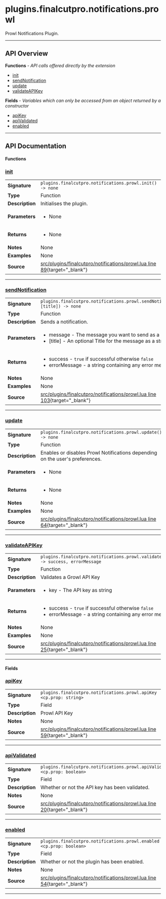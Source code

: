 # plugins.finalcutpro.notifications.prowl

Prowl Notifications Plugin.

---

## API Overview
**Functions** - _API calls offered directly by the extension_
 * [init](#init)
 * [sendNotification](#sendnotification)
 * [update](#update)
 * [validateAPIKey](#validateapikey)

**Fields** - _Variables which can only be accessed from an object returned by a constructor_
 * [apiKey](#apikey)
 * [apiValidated](#apivalidated)
 * [enabled](#enabled)


---

## API Documentation

#### Functions


### [init](#init)

|                                             |                                                                                     |
| --------------------------------------------|-------------------------------------------------------------------------------------|
| **Signature**                               | `plugins.finalcutpro.notifications.prowl.init() -> none`                                                                    |
| **Type**                                    | Function                                                                     |
| **Description**                             | Initialises the plugin.                                                                     |
| **Parameters**                              | <ul><li>None</li></ul> |
| **Returns**                                 | <ul><li>None</li></ul>          |
| **Notes**                                   | None |
| **Examples**                                | None |
| **Source**                                  | [src/plugins/finalcutpro/notifications/prowl.lua line 89](https://github.com/CommandPost/CommandPost/blob/develop/src/plugins/finalcutpro/notifications/prowl.lua#L89){target="_blank"} |

---


### [sendNotification](#sendnotification)

|                                             |                                                                                     |
| --------------------------------------------|-------------------------------------------------------------------------------------|
| **Signature**                               | `plugins.finalcutpro.notifications.prowl.sendNotification(message, [title]) -> none`                                                                    |
| **Type**                                    | Function                                                                     |
| **Description**                             | Sends a notification.                                                                     |
| **Parameters**                              | <ul><li>message - The message you want to send as a string.</li><li>[title] - An optional Title for the message as a string.</li></ul> |
| **Returns**                                 | <ul><li>success - `true` if successful otherwise `false`</li><li>errorMessage - a string containing any error messages</li></ul>          |
| **Notes**                                   | None |
| **Examples**                                | None |
| **Source**                                  | [src/plugins/finalcutpro/notifications/prowl.lua line 103](https://github.com/CommandPost/CommandPost/blob/develop/src/plugins/finalcutpro/notifications/prowl.lua#L103){target="_blank"} |

---


### [update](#update)

|                                             |                                                                                     |
| --------------------------------------------|-------------------------------------------------------------------------------------|
| **Signature**                               | `plugins.finalcutpro.notifications.prowl.update() -> none`                                                                    |
| **Type**                                    | Function                                                                     |
| **Description**                             | Enables or disables Prowl Notifications depending on the user's preferences.                                                                     |
| **Parameters**                              | <ul><li>None</li></ul> |
| **Returns**                                 | <ul><li>None</li></ul>          |
| **Notes**                                   | None |
| **Examples**                                | None |
| **Source**                                  | [src/plugins/finalcutpro/notifications/prowl.lua line 64](https://github.com/CommandPost/CommandPost/blob/develop/src/plugins/finalcutpro/notifications/prowl.lua#L64){target="_blank"} |

---


### [validateAPIKey](#validateapikey)

|                                             |                                                                                     |
| --------------------------------------------|-------------------------------------------------------------------------------------|
| **Signature**                               | `plugins.finalcutpro.notifications.prowl.validateAPIKey(key) -> success, errorMessage`                                                                    |
| **Type**                                    | Function                                                                     |
| **Description**                             | Validates a Growl API Key                                                                     |
| **Parameters**                              | <ul><li>key - The API key as string</li></ul> |
| **Returns**                                 | <ul><li>success - `true` if successful otherwise `false`</li><li>errorMessage - a string containing any error messages</li></ul>          |
| **Notes**                                   | None |
| **Examples**                                | None |
| **Source**                                  | [src/plugins/finalcutpro/notifications/prowl.lua line 25](https://github.com/CommandPost/CommandPost/blob/develop/src/plugins/finalcutpro/notifications/prowl.lua#L25){target="_blank"} |

---

#### Fields


### [apiKey](#apikey)

|                                             |                                                                                     |
| --------------------------------------------|-------------------------------------------------------------------------------------|
| **Signature**                               | `plugins.finalcutpro.notifications.prowl.apiKey <cp.prop: string>`                                                                    |
| **Type**                                    | Field                                                                     |
| **Description**                             | Prowl API Key                                                                     |
| **Notes**                                   | None |
| **Source**                                  | [src/plugins/finalcutpro/notifications/prowl.lua line 59](https://github.com/CommandPost/CommandPost/blob/develop/src/plugins/finalcutpro/notifications/prowl.lua#L59){target="_blank"} |

---


### [apiValidated](#apivalidated)

|                                             |                                                                                     |
| --------------------------------------------|-------------------------------------------------------------------------------------|
| **Signature**                               | `plugins.finalcutpro.notifications.prowl.apiValidated <cp.prop: boolean>`                                                                    |
| **Type**                                    | Field                                                                     |
| **Description**                             | Whether or not the API key has been validated.                                                                     |
| **Notes**                                   | None |
| **Source**                                  | [src/plugins/finalcutpro/notifications/prowl.lua line 20](https://github.com/CommandPost/CommandPost/blob/develop/src/plugins/finalcutpro/notifications/prowl.lua#L20){target="_blank"} |

---


### [enabled](#enabled)

|                                             |                                                                                     |
| --------------------------------------------|-------------------------------------------------------------------------------------|
| **Signature**                               | `plugins.finalcutpro.notifications.prowl.enabled <cp.prop: boolean>`                                                                    |
| **Type**                                    | Field                                                                     |
| **Description**                             | Whether or not the plugin has been enabled.                                                                     |
| **Notes**                                   | None |
| **Source**                                  | [src/plugins/finalcutpro/notifications/prowl.lua line 54](https://github.com/CommandPost/CommandPost/blob/develop/src/plugins/finalcutpro/notifications/prowl.lua#L54){target="_blank"} |

---


